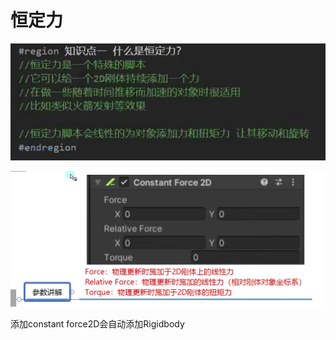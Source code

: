 # 恒定力

![f524bfa47d2a71e3bec5a5348c74bdd4.png](image/f524bfa47d2a71e3bec5a5348c74bdd4.png)

![b691907e60c95ce16c3147bbe72af107.png](image/b691907e60c95ce16c3147bbe72af107.png)

添加constant force2D会自动添加Rigidbody
